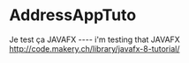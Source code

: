 # AddressAppTuto

Je test ça JAVAFX ---- i'm testing that JAVAFX
http://code.makery.ch/library/javafx-8-tutorial/
